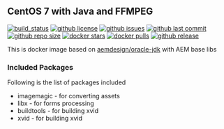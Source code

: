 ## CentOS 7 with Java and FFMPEG

[![build_status](https://travis-ci.org/aem-design/java-ffmpeg.svg?branch=master)](https://travis-ci.org/aem-design/java-ffmpeg) 
[![github license](https://img.shields.io/github/license/aem-design/java-ffmpeg)](https://github.com/aem-design/java-ffmpeg) 
[![github issues](https://img.shields.io/github/issues/aem-design/java-ffmpeg)](https://github.com/aem-design/java-ffmpeg) 
[![github last commit](https://img.shields.io/github/last-commit/aem-design/java-ffmpeg)](https://github.com/aem-design/java-ffmpeg) 
[![github repo size](https://img.shields.io/github/repo-size/aem-design/java-ffmpeg)](https://github.com/aem-design/java-ffmpeg) 
[![docker stars](https://img.shields.io/docker/stars/aemdesign/java-ffmpeg)](https://hub.docker.com/r/aemdesign/java-ffmpeg) 
[![docker pulls](https://img.shields.io/docker/pulls/aemdesign/java-ffmpeg)](https://hub.docker.com/r/aemdesign/java-ffmpeg) 
[![github release](https://img.shields.io/github/release/aem-design/java-ffmpeg)](https://github.com/aem-design/java-ffmpeg)

This is docker image based on [aemdesign/oracle-jdk](https://hub.docker.com/r/aemdesign/oracle-jdk/) with AEM base libs

### Included Packages

Following is the list of packages included

* imagemagic            - for converting assets
* libx                  - for forms processing
* buildtools            - for building xvid
* xvid            - for building xvid

